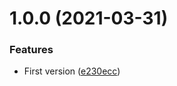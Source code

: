 # 1.0.0 (2021-03-31)


### Features

* First version ([e230ecc](https://github.com/Moutard3/mcjukebox-qrcode/commit/e230eccd69cd555e406984443283e0780b8db876))
